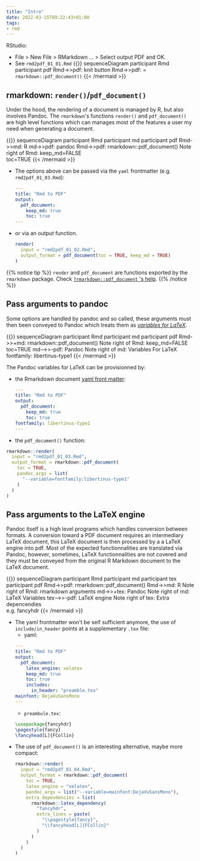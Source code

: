 ```yaml
---
title: "Intro"
date: 2022-03-15T09:22:43+01:00
tags:
- rmd
---
```



RStudio:

- File > New File > RMarkdown ... > Select output PDF and OK.
- See `rmd2pdf_01_01.Rmd`
{{<mermaid align="left">}}
sequenceDiagram
    participant Rmd
    participant pdf
    Rmd->>pdf: knit button
    Rmd->>pdf: = `rmarkdown::pdf_document()`
{{< /mermaid >}}

## rmarkdown: `render()`/`pdf_document()`

Under the hood, the rendering of a document is managed by R, but also involves
Pandoc. The `rmarkdown`'s functions `render()` and `pdf_document()` are high
level functions which can manages most of the features a user my need when
generating a document. 


{{<mermaid align="left">}}
sequenceDiagram
    participant Rmd
    participant md
    participant pdf
    Rmd->>md: R
    md->>pdf: pandoc
    Rmd->>pdf: rmarkdown::pdf_document()
    Note right of Rmd: keep_md=FALSE</br>toc=TRUE
{{< /mermaid >}}

- The options above can be passed via the `yaml` frontmatter
  (e.g. `rmd2pdf_01_03.Rmd`):
  ```yaml
  ---
  title: "Rmd to PDF"
  output:
    pdf_document:
      keep_md: true
      toc: true
  ---
  ```

- or via an output function.
  ```r
  render(
    input = "rmd2pdf_01_02.Rmd",
    output_format = pdf_document(toc = TRUE, keep_md = TRUE)
  )
  ```

{{% notice tip %}}
`render` and `pdf_document` are functions exported by the `rmarkdown` package.
Check
[`?rmarkdown::pdf_document` 's help](
https://rdrr.io/cran/rmarkdown/src/R/pdf_document.R).
{{% /notice %}}

## Pass arguments to pandoc

Some options are handled by pandoc and so called, these arguments must then
been conveyed to Pandoc which treats them as
 _[variables for LaTeX](https://pandoc.org/MANUAL.html#variables-for-latex)_.

{{<mermaid align="left">}}
sequenceDiagram
    participant Rmd
    participant md
    participant pdf
    Rmd->>+md: rmarkdown::pdf_document()
    Note right of Rmd: keep_md=FALSE</br>toc=TRUE
    md-->>-pdf: Pandoc
    Note right of md: Variables For LaTeX</br>fontfamily: libertinus-type1
{{< /mermaid >}}


The Pandoc variables for LaTeX can be provisionned by:

- the Rmarkdown document 
  [yaml front matter](
  https://bookdown.org/yihui/rmarkdown-cookbook/latex-variables.html#latex-variables
  ):
  ```yaml
  ---
  title: "Rmd to PDF"
  output:
    pdf_document:
      keep_md: true
      toc: true
  fontfamily: libertinus-type1
  ---
  ```
- the `pdf_document()` function:
```r
rmarkdown::render(
  input = "rmd2pdf_01_03.Rmd",
  output_format = rmarkdown::pdf_document(
    toc = TRUE,
    pandoc_args = list(
      "--variable=fontfamily:libertinus-type1"
    )
  )
)
```


## Pass arguments to the LaTeX engine

Pandoc itself is a high level programs which handles conversion between formats.
A conversion toward a PDF document requires an intermediary LaTeX document,
this LaTeX document is then processed by a a LaTeX engine into pdf.
Most of the expected functionnalities are translated via Pandoc, however,
sometimes, LaTeX functionnalities are not covered and they must be conveyed
from the original R Markdown document to the LaTeX document.

{{<mermaid align="left">}}
sequenceDiagram
    participant Rmd
    participant md
    participant tex
    participant pdf
    Rmd->>pdf: rmarkdown::pdf_document()
    Rmd->>md: R
    Note right of Rmd: rmarkdown arguments
    md->>+tex: Pandoc
    Note right of md: LaTeX Variables
    tex-->>-pdf: LaTeX engine
    Note right of tex: Extra depencendies</br>e.g. fancyhdr
{{< /mermaid >}}

- The yaml frontmatter won't be self sufficient anymore, the use of 
`include/in_header` points at a supplementary `.tex` file:
    + yaml:
    ```yaml
    ---
    title: "Rmd to PDF"
    output:
      pdf_document:
        latex_engine: xelatex
        keep_md: true
        toc: true
        includes:
          in_header: "preamble.tex"
    mainfont: DejaVuSansMono
    ---
    ```
    + `preambule.tex`:
    ```tex
    \usepackage{fancyhdr}
    \pagestyle{fancy}
    \fancyhead[L]{FCollin}
    ```
- The use of `pdf_document()` is an interesting alternative, maybe more
  compact:
  ```r
  rmarkdown::render(
    input = "rmd2pdf_01_04.Rmd",
    output_format = rmarkdown::pdf_document(
      toc = TRUE,
      latex_engine = "xelatex",
      pandoc_args = list("--variable=mainfont:DejaVuSansMono"),
      extra_dependencies = list(
        rmarkdown::latex_dependency(
          "fancyhdr",
          extra_lines = paste(
            "\\pagestyle{fancy}",
            "\\fancyhead[L]{FCollin}"
          )
        )
      )
    )
  )
  ```

